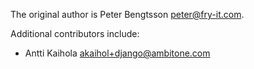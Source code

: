 The original author is Peter Bengtsson <peter@fry-it.com>.

Additional contributors include:

* Antti Kaihola <akaihol+django@ambitone.com>
